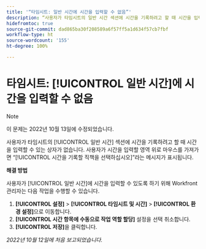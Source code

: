```yaml
---
title: '“타임시트: 일반 시간에 시간을 입력할 수 없음”'
description: “사용자가 타임시트의 일반 시간 섹션에 시간을 기록하려고 할 때 시간을 입력할 수 있는 상자가 없습니다. 사용자가 시간을 입력할 영역 위로 마우스를 가져가면 “시간을 기록할 직책을 선택하십시오”라는 메시지가 표시됩니다.”
hidefromtoc: true
source-git-commit: dad865ba30f208589a6f57ff5a1d634f57cb7fbf
workflow-type: ht
source-wordcount: '155'
ht-degree: 100%

---
```



# 타임시트: [!UICONTROL 일반 시간]에 시간을 입력할 수 없음

>[!NOTE]
>
>이 문제는 2022년 10월 13일에 수정되었습니다.

사용자가 타임시트의 [!UICONTROL 일반 시간] 섹션에 시간을 기록하려고 할 때 시간을 입력할 수 있는 상자가 없습니다. 사용자가 시간을 입력할 영역 위로 마우스를 가져가면 “[!UICONTROL 시간을 기록할 직책을 선택하십시오]”라는 메시지가 표시됩니다.

**해결 방법**

사용자가 [!UICONTROL 일반 시간]에 시간을 입력할 수 있도록 하기 위해 Workfront 관리자는 다음 작업을 수행할 수 있습니다.

1. **[!UICONTROL 설정]** > **[!UICONTROL 타임시트 및 시간]** > **[!UICONTROL 환경 설정]**&#x200B;으로 이동합니다.
1. **[!UICONTROL 시간 항목에 수동으로 작업 역할 할당]** 설정을 선택 취소합니다.
1. **[!UICONTROL 저장]**&#x200B;을 클릭합니다.

_2022년 10월 12일에 처음 보고되었습니다._

